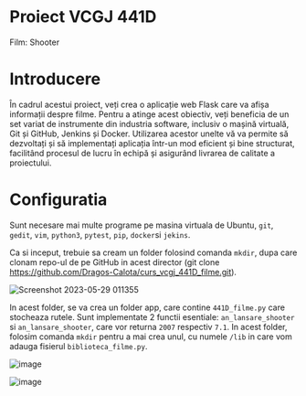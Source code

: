 # Proiect VCGJ 441D
Film: Shooter

# Introducere

În cadrul acestui proiect, veți crea o aplicație web Flask care va afișa informații despre filme. Pentru a atinge acest obiectiv, veți beneficia de un set variat de instrumente din industria software, inclusiv o mașină virtuală, Git și GitHub, Jenkins și Docker. Utilizarea acestor unelte vă va permite să dezvoltați și să implementați aplicația într-un mod eficient și bine structurat, facilitând procesul de lucru în echipă și asigurând livrarea de calitate a proiectului.

# Configuratia

Sunt necesare mai multe programe pe masina virtuala de Ubuntu, `git`, `gedit`, `vim`, `python3`, `pytest`, `pip`, `docker`si `jekins`.

Ca si inceput, trebuie sa cream un folder folosind comanda `mkdir`, dupa care clonam repo-ul de pe GitHub in acest director (git clone https://github.com/Dragos-Calota/curs_vcgj_441D_filme.git).

![Screenshot 2023-05-29 011355](https://github.com/Dragos-Calota/curs_vcgj_441D_filme/assets/96300867/8538f2a1-892c-4a1d-872e-5382950d9fb0)

In acest folder, se va crea un folder app, care contine `441D_filme.py` care stocheaza rutele. Sunt implementate 2 functii esentiale: `an_lansare_shooter` si `an_lansare_shooter`, care vor returna `2007` respectiv `7.1`.
In acest folder, folosim comanda `mkdir` pentru a mai crea unul, cu numele `/lib` in care vom adauga fisierul `biblioteca_filme.py`.

![image](https://github.com/Dragos-Calota/curs_vcgj_441D_filme/assets/96300867/ca7be243-8c83-416b-8332-5b492a03e47c)

![image](https://github.com/Dragos-Calota/curs_vcgj_441D_filme/assets/96300867/84be272f-79aa-449a-97ea-39b7015338e3)

